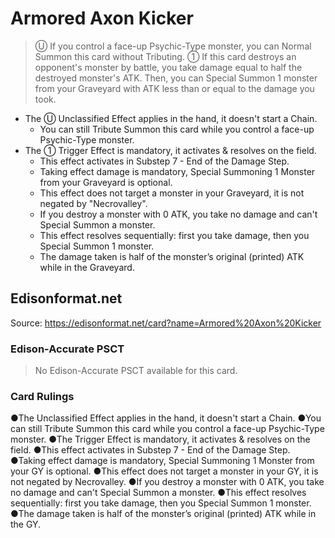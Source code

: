 # Armored Axon Kicker

> Ⓤ If you control a face-up Psychic-Type monster, you can Normal Summon this card without Tributing. ① If this card destroys an opponent's monster by battle, you take damage equal to half the destroyed monster's ATK. Then, you can Special Summon 1 monster from your Graveyard with ATK less than or equal to the damage you took.

*   The Ⓤ Unclassified Effect applies in the hand, it doesn't start a Chain.
    *   You can still Tribute Summon this card while you control a face-up Psychic-Type monster.
*   The ① Trigger Effect is mandatory, it activates & resolves on the field.
    *   This effect activates in Substep 7 - End of the Damage Step.
    *   Taking effect damage is mandatory, Special Summoning 1 Monster from your Graveyard is optional.
    *   This effect does not target a monster in your Graveyard, it is not negated by "Necrovalley".
    *   If you destroy a monster with 0 ATK, you take no damage and can't Special Summon a monster.
    *   This effect resolves sequentially: first you take damage, then you Special Summon 1 monster.
    *   The damage taken is half of the monster’s original (printed) ATK while in the Graveyard.

## Edisonformat.net

Source: https://edisonformat.net/card?name=Armored%20Axon%20Kicker

### Edison-Accurate PSCT

> No Edison-Accurate PSCT available for this card.

### Card Rulings

●The Unclassified Effect applies in the hand, it  doesn't start a Chain.
●You can still Tribute Summon this card while you control a face-up Psychic-Type monster.
●The Trigger Effect is mandatory, it activates & resolves on the field.
●This effect activates in Substep 7 - End of the Damage Step.
●Taking effect damage is mandatory, Special Summoning 1 Monster from your GY is optional.
●This effect does not target a monster in your GY, it is not negated by Necrovalley.
●If you destroy a monster with 0 ATK, you take no damage and can't Special Summon a monster.
●This effect resolves sequentially: first you take damage, then you Special Summon 1 monster.
●The damage taken is half of the monster’s original (printed) ATK while in the GY.
            
